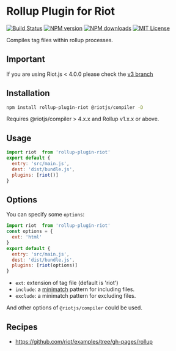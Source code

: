 # Rollup Plugin for Riot

[![Build Status][ci-image]][ci-url]
[![NPM version][npm-version-image]][npm-url]
[![NPM downloads][npm-downloads-image]][npm-url]
[![MIT License][license-image]][license-url]

Compiles tag files within rollup processes.

## Important

If you are using Riot.js < 4.0.0 please check the [v3 branch](https://github.com/riot/rollup-plugin-riot/tree/v3)

## Installation

```bash
npm install rollup-plugin-riot @riotjs/compiler -D
```

Requires @riotjs/compiler > 4.x.x and Rollup v1.x.x or above.

## Usage

```js
import riot  from 'rollup-plugin-riot'
export default {
  entry: 'src/main.js',
  dest: 'dist/bundle.js',
  plugins: [riot()]
}
```

## Options

You can specify some `options`:

```js
import riot  from 'rollup-plugin-riot'
const options = {
  ext: 'html'
}
export default {
  entry: 'src/main.js',
  dest: 'dist/bundle.js',
  plugins: [riot(options)]
}
```

- `ext`: extension of tag file (default is 'riot')
- `include`: a [minimatch](https://www.npmjs.com/package/minimatch) pattern for including files.
- `exclude`: a minimatch pattern for excluding files.

And other options of `@riotjs/compiler` could be used.

## Recipes

- https://github.com/riot/examples/tree/gh-pages/rollup


[ci-image]:https://img.shields.io/github/actions/workflow/status/riot/rollup-plugin-riot/test.yml?style=flat-square
[ci-url]:https://github.com/riot/rollup-plugin-riot/actions

[license-image]:https://img.shields.io/badge/license-MIT-000000.svg?style=flat-square
[license-url]:LICENSE

[npm-version-image]:https://img.shields.io/npm/v/rollup-plugin-riot.svg?style=flat-square
[npm-downloads-image]:https://img.shields.io/npm/dm/rollup-plugin-riot.svg?style=flat-square
[npm-url]:https://npmjs.org/package/rollup-plugin-riot
